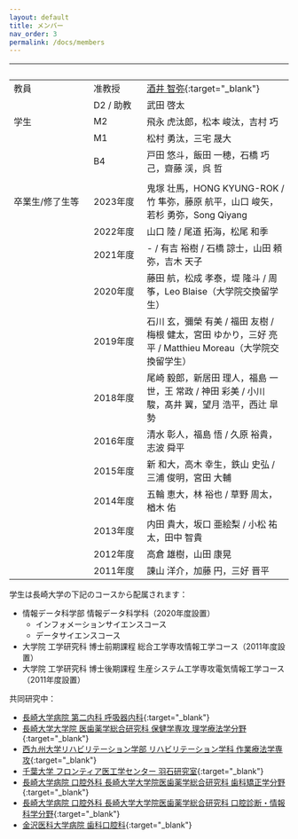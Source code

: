 ```yaml
---
layout: default
title: メンバー
nav_order: 3
permalink: /docs/members
---
```


|&emsp;&emsp;&emsp;&emsp;&emsp;&emsp;&emsp;&emsp;| &emsp;&emsp;&emsp;&emsp;&emsp; |  |
|:----|:----|:----|
| 教員 | 准教授 | [酒井 智弥](https://www.idsci.nagasaki-u.ac.jp/research_ac/facultylist/staff16/){:target="_blank"} |
|      | D2 / 助教 |	武田 啓太 |
| 学生 | M2	| 飛永 虎汰郎，松本 峻汰，吉村 巧 |
|      | M1	| 松村 勇汰，三宅 晟大 |
|      | B4 | 戸田 悠斗，飯田 一穂，石橋 巧己，齋藤 渓，呉 哲 |
|      |    |  |
| 卒業生/修了生等 | 2023年度 | 鬼塚 壮馬，HONG KYUNG-ROK / 竹 隼弥，藤原 航平，山口 峻矢，若杉 勇弥，Song Qiyang |
|                | 2022年度 | 山口 陸 / 尾道 拓海，松尾 和季 |
|                | 2021年度 | - / 有吉 裕樹 / 石橋 諒士，山田 頼弥，吉木 天子 |
|                | 2020年度 | 藤田 航，松成 孝泰，堤 隆斗 / 周筝，Leo Blaise（大学院交換留学生）|
|                | 2019年度 | 石川 玄，彌榮 有美 / 福田 友樹 / 梅根 健太，宮田 ゆかり，三好 亮平 / Matthieu Moreau（大学院交換留学生） |
|                | 2018年度 |	尾崎 毅郎，新居田 理人，福島 一世，王 常政 / 神田 彩美 / 小川 駿，髙井 翼，望月 浩平，西辻 皐勢 |
|                | 2016年度 | 清水 彰人，福島 悟 / 久原 裕貴，志波 舜平 |
|                | 2015年度 | 新 和大，高木 幸生，鉄山 史弘 / 三浦 俊明，宮田 大輔 |
|                | 2014年度 | 五輪 恵大，林 裕也 / 草野 周太，楢木 佑 |
|                | 2013年度 | 内田 貴大，坂口 亜絵梨 / 小松 祐太，田中 智貴 |
|                | 2012年度 | 高倉 雄樹，山田 康晃 |
|                | 2011年度 | 諌山 洋介，加藤 円，三好 晋平 |



学生は長崎大学の下記のコースから配属されます：
- 情報データ科学部 情報データ科学科（2020年度設置）
  - インフォメーションサイエンスコース
  - データサイエンスコース
- 大学院 工学研究科 博士前期課程 総合工学専攻情報工学コース（2011年度設置）  
- 大学院 工学研究科 博士後期課程 生産システム工学専攻電気情報工学コース（2011年度設置）  

共同研究中：

- [長崎大学病院 第二内科 呼吸器内科](https://www.med.nagasaki-u.ac.jp/intmed-2/pulmonology/index.html){:target="_blank"}
- [長崎大学大学院 医歯薬学総合研究科 保健学専攻 理学療法学分野](http://www.am.nagasaki-u.ac.jp/gs/physical-occupational/physical.html){:target="_blank"}
- [西九州大学リハビリテーション学部 リハビリテーション学科 作業療法学専攻](https://www.nisikyu-u.ac.jp/faculty/rehabilitation/ot.html){:target="_blank"}
- [千葉大学 フロンティア医工学センター 羽石研究室](http://www.cfme.chiba-u.jp/~haneishi/){:target="_blank"}
- [長崎大学病院 口腔外科 長崎大学大学院医歯薬学総合研究科 歯科矯正学分野](https://www.de.nagasaki-u.ac.jp/education/dept_odo.html){:target="_blank"}
- [長崎大学病院 口腔外科 長崎大学大学院医歯薬学総合研究科 口腔診断・情報科学分野](http://www.de.nagasaki-u.ac.jp/education/dept_rcb.html){:target="_blank"}
- [金沢医科大学病院 歯科口腔科](https://www.kanazawa-med.ac.jp/~hospital/section/department/dentist.html){:target="_blank"}
